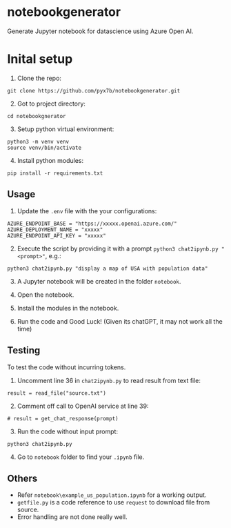 # notebookgenerator
Generate Jupyter notebook for datascience using Azure Open AI.

# Inital setup
1. Clone the repo:
```
git clone https://github.com/pyx7b/notebookgenerator.git
```

2. Got to project directory:
```
cd notebookgnerator
```

3. Setup python virtual environment:
```
python3 -m venv venv
source venv/bin/activate
```

4. Install python modules:
```
pip install -r requirements.txt
```


## Usage
1. Update the `.env` file with the your configurations:

```
AZURE_ENDPOINT_BASE = "https://xxxxx.openai.azure.com/"
AZURE_DEPLOYMENT_NAME = "xxxxx"
AZURE_ENDPOINT_API_KEY = "xxxxx"

```

2. Execute the script by providing it with a prompt `python3 chat2ipynb.py "<prompt>"`, e.g.:

```
python3 chat2ipynb.py "display a map of USA with population data"
```

3. A Jupyter notebook will be created in the folder `notebook`.

4. Open the notebook.

5. Install the modules in the notebook.

6. Run the code and Good Luck! (Given its chatGPT, it may not work all the time)

## Testing
To test the code without incurring tokens.

1. Uncomment line 36 in `chat2ipynb.py` to read result from text file:
```
result = read_file("source.txt")
```

2. Comment off call to OpenAI service at line 39:
```
# result = get_chat_response(prompt)
```

3. Run the code without input prompt:
```
python3 chat2ipynb.py
```

4. Go to `notebook` folder to find your `.ipynb` file.

## Others
- Refer `notebook\example_us_population.ipynb` for a working output.
- `getfile.py` is a code reference to use `request` to download file from source.
- Error handling are not done really well.